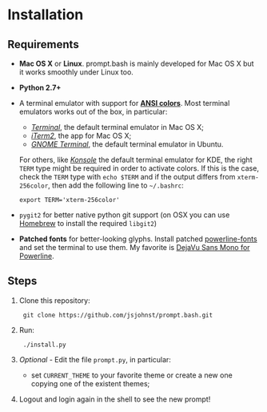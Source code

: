 Installation
============

Requirements
------------
- **Mac OS X** or **Linux**.
prompt.bash is mainly developed for Mac OS X but it works smoothly under Linux too.
- **Python 2.7+**
- A terminal emulator with support for
[**ANSI colors**](http://en.wikipedia.org/wiki/ANSI_escape_code).
Most terminal emulators works out of the box, in particular:
    - [*Terminal*](http://en.wikipedia.org/wiki/Terminal_\(OS_X\)), the default terminal emulator
    in Mac OS X;
    - [*iTerm2*](http://iterm2.com), the app for Mac OS X;
    - [*GNOME Terminal*](http://en.wikipedia.org/wiki/GNOME_Terminal), the default terminal emulator
    in Ubuntu.

  For others, like [*Konsole*](http://en.wikipedia.org/wiki/Konsole) the default terminal emulator
for KDE, the right `TERM` type might be required in order to activate colors. If this is the case,
check the `TERM` type with `echo $TERM` and if the output differs from `xterm-256color`, then
add the following line to `~/.bashrc`:

  `export TERM='xterm-256color'`
- `pygit2` for better native python git support (on OSX you can use [Homebrew](http://brew.sh)  to install the required `libgit2`)
- **Patched fonts** for better-looking glyphs.
Install patched [powerline-fonts](https://github.com/Lokaltog/powerline-fonts) and set the
terminal to use them. My favorite is
[DejaVu Sans Mono for Powerline](https://github.com/powerline/fonts/tree/master/DejaVuSansMono).

Steps
-----
1. Clone this repository:

        git clone https://github.com/jsjohnst/prompt.bash.git
2. Run:

        ./install.py
3. *Optional* - Edit the file `prompt.py`, in particular:
    - set `CURRENT_THEME` to your favorite theme or create a new one copying one of the existent themes;
4. Logout and login again in the shell to see the new prompt!
